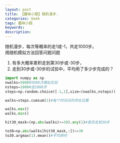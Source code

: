 ```yaml
---
layout: post
title: 【趣味小题】随机漫步.
categories: Geek
tags: 趣味小题
keywords:
description:
---
```


随机漫步，每次等概率的走1或-1，共走1000步。  
用随机模拟方法回答问题问题  
1. 有多大概率累积走到第30步或-30步，
2. 走到30步或-30步的试验中，平均用了多少步完成的？

```py
import numpy as np
nwalks=5000#5000次模拟实验
nsteps=1000#走1000步
steps=np.random.choice([-1,1],size=(nwalks,nsteps))

walks=steps.cumsum(1)#每个时间点的所在位置

walks.max()
walks.min()

hit30_mask=(np.abs(walks)>=30).any(1)#是否走到30步

to30=np.abs(walks[hit30_mask,:])>=30
to30.argmax(1).mean()#平均用时
```
